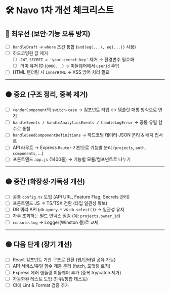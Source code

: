 # 🛠️ Navo 1차 개선 체크리스트

## 🔴 최우선 (보안·기능 오류 방지)
- [ ] `handleDraft` → `where` 조건 통합 (`and(eq(...), eq(...))` 사용)
- [ ] 하드코딩된 값 제거  
  - [ ] `JWT_SECRET = 'your-secret-key'` 제거 → 환경변수 필수화  
  - [ ] 더미 유저 ID (`0000...`) → 미들웨어에서 `userId` 주입
- [ ] HTML 렌더링 시 `innerHTML` → XSS 방어 처리 필요  

---

## 🟠 중요 (구조 정리, 중복 제거)
- [ ] `renderComponent`의 `switch-case` → 컴포넌트 타입 ↔ 템플릿 매핑 방식으로 변경
- [ ] `handleEvents / handleAnalyticsEvents / handleLogError` → 공통 유틸 함수로 통합
- [ ] `handleSeedComponentDefinitions` → 하드코딩 데이터 JSON 분리 & 배치 업서트
- [ ] API 라우트 → Express `Router` 기반으로 기능별 분리 (`projects`, `auth`, `components`, …)
- [ ] 프론트엔드 `app.js` (1400줄) → 기능별 모듈/컴포넌트로 나누기  

---

## 🟡 중간 (확장성·가독성 개선)
- [ ] 공통 `config.ts` 도입 (API URL, Feature Flag, Secrets 관리)
- [ ] 프론트엔드 JS → TS/TSX 전환 (타입 일관성 확보)
- [ ] DB 쿼리 API (`db.query.*` vs `db.select()`) → 일관성 유지
- [ ] 자주 조회하는 필드 인덱스 점검 (예: `projects.owner_id`)
- [ ] `console.log` → Logger(Winston 등)로 교체  

---

## 🟢 다음 단계 (장기 개선)
- [ ] React 컴포넌트 기반 구조로 전환 (웹/모바일 공유 가능)
- [ ] API 서비스/유틸 함수 계층 분리 (fetch, 포맷팅 로직)
- [ ] Express 에러 핸들링 미들웨어 추가 (중복 try/catch 제거)
- [ ] 자동화된 테스트 도입 (단위/통합 테스트)
- [ ] CI에 Lint & Format 검증 추가